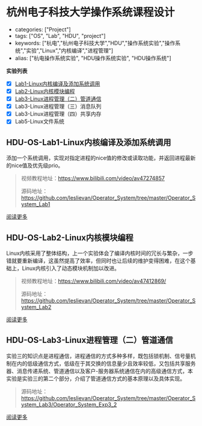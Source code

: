 # 杭州电子科技大学操作系统课程设计

- categories: ["Project"]
- tags: ["OS", "Lab", "HDU", "project"]
- keywords: ["杭电","杭州电子科技大学","HDU","操作系统实验","操作系统","实验","Linux","内核编译","进程管理"]
- alias: ["杭电操作系统实验", "HDU操作系统实验", "HDU操作系统"]



**实验列表**

- [x] [Lab1-Linux内核编译及添加系统调用](https://imwjc.xyz/2019/01/os-lab1/)
- [x] [Lab2-Linux内核模块编程](https://imwjc.xyz/2019/03/os-lab2/)
- [x] [Lab3-Linux进程管理（二）管道通信](https://imwjc.xyz/2019/04/os-lab-3-2/)
- [x] Lab3-Linux进程管理（三）消息队列
- [x] Lab3-Linux进程管理（四）共享内存
- [x] Lab5-Linux文件系统

<!--more-->



## HDU-OS-Lab1-Linux内核编译及添加系统调用

添加一个系统调用，实现对指定进程的nice值的修改或读取功能，并返回进程最新的nice值及优先级prio。

> 视频教程地址：<https://www.bilibili.com/video/av47274857>
>
> 源码地址：<https://github.com/leslievan/Operator_System/tree/master/Operator_System_Lab1>

[阅读更多](https://imwjc.xyz/2019/01/os-lab1)

## HDU-OS-Lab2-Linux内核模块编程

Linux内核采用了整体结构，上一个实验体会了编译内核时间的冗长与繁杂，一步错就要重新编译，这虽然提高了效率，但同时也让后续的维护变得困难，在这个基础上，Linux内核引入了动态模块机制加以改进。

> 视频教程地址：<https://www.bilibili.com/video/av47412869/>
>
> 源码地址：<https://github.com/leslievan/Operator_System/tree/master/Operator_System_Lab2>

[阅读更多](https://imwjc.xyz/2019/03/os-lab2)

## HDU-OS-Lab3-Linux进程管理（二）管道通信

实验三的知识点是进程通信，进程通信的方式多种多样，既包括锁机制、信号量机制在内的低级通信方式，低级在于其交换的信息量少且效率较低，又包括共享服务器、消息传递系统、管道通信以及客户-服务器系统通信在内的高级通信方式，本实验是实验三的第二个部分，介绍了管道通信方式的基本原理以及具体实现。

> 源码地址：<https://github.com/leslievan/Operator_System/tree/master/Operator_System_Lab3/Operator_System_Exp3_2>

[阅读更多](https://imwjc.xyz/2019/04/os-lab-3-2)

